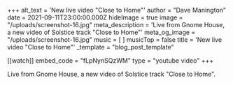 +++
alt_text = 'New live video "Close to Home"'
author = "Dave Manington"
date = 2021-09-11T23:00:00.000Z
hideImage = true
image = "/uploads/screenshot-16.jpg"
meta_description = 'Live from Gnome House, a new video of Solstice track "Close to Home"'
meta_og_image = "/uploads/screenshot-16.jpg"
music = [ ]
musicTop = false
title = 'New live video "Close to Home"'
_template = "blog_post_template"

[[watch]]
embed_code = "fLpNynSQzWM"
type = "youtube video"
+++

Live from Gnome House, a new video of Solstice track "Close to Home".
